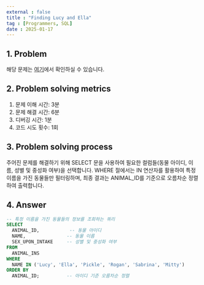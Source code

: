 ```yaml
---
external : false
title : "Finding Lucy and Ella"
tag : [Programmers, SQL]
date : 2025-01-17
---
```


## 1. Problem

해당 문제는 [여기](https://school.programmers.co.kr/learn/courses/30/lessons/59046)에서 확인하실 수 있습니다.

## 2. Problem solving metrics

1. 문제 이해 시간: 3분
2. 문제 해결 시간: 6분
3. 디버깅 시간: 1분
4. 코드 시도 횟수: 1회

## 3. Problem solving process

주어진 문제를 해결하기 위해 SELECT 문을 사용하여 필요한 컬럼들(동물 아이디, 이름, 성별 및 중성화 여부)을 선택합니다.
WHERE 절에서는 IN 연산자를 활용하여 특정 이름을 가진 동물들만 필터링하며, 최종 결과는 ANIMAL_ID를 기준으로 오름차순 정렬하여 출력합니다.

## 4. Answer

```sql
-- 특정 이름을 가진 동물들의 정보를 조회하는 쿼리
SELECT 
  ANIMAL_ID,           -- 동물 아이디
  NAME,               -- 동물 이름
  SEX_UPON_INTAKE     -- 성별 및 중성화 여부
FROM 
  ANIMAL_INS
WHERE 
  NAME IN ('Lucy', 'Ella', 'Pickle', 'Rogan', 'Sabrina', 'Mitty')
ORDER BY 
  ANIMAL_ID;          -- 아이디 기준 오름차순 정렬
```

